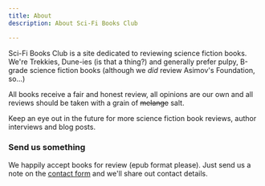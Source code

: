 ```yaml
---
title: About
description: About Sci-Fi Books Club

---
```

Sci-Fi Books Club is a site dedicated to reviewing science fiction books. We're Trekkies, Dune-ies (is that a thing?) and generally prefer pulpy, B-grade science fiction books (although we _did_ review Asimov's Foundation, so...) 

All books receive a fair and honest review, all opinions are our own and all reviews should be taken with a grain of ~~melange~~ salt.

Keep an eye out in the future for more science fiction book reviews, author interviews and blog posts.

### Send us something

We happily accept books for review (epub format please). Just send us a note on the [contact form](/contact) and we'll share out contact details.